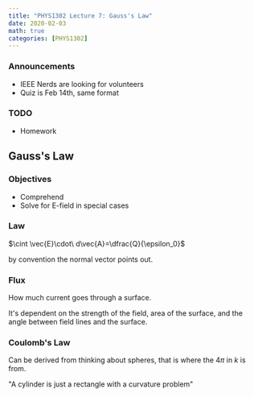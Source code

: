 ```yaml
---
title: "PHYS1302 Lecture 7: Gauss's Law"
date: 2020-02-03
math: true 
categories: [PHYS1302]
---
```


### Announcements

- IEEE Nerds are looking for volunteers
- Quiz is Feb 14th, same format

### TODO

- Homework

## Gauss's Law

### Objectives

- Comprehend
- Solve for E-field in special cases

### Law

$\cint \vec{E}\cdot\ d\vec{A}=\dfrac{Q}{\epsilon_0}$

by convention the normal vector points out.

### Flux

How much current goes through a surface. 

It's dependent on the strength of the field, area of the surface, and the angle between field lines and the surface.

### Coulomb's Law

Can be derived from thinking about spheres, that is where the $4\pi$ in $k$ is from.

"A cylinder is just a rectangle with a curvature problem"